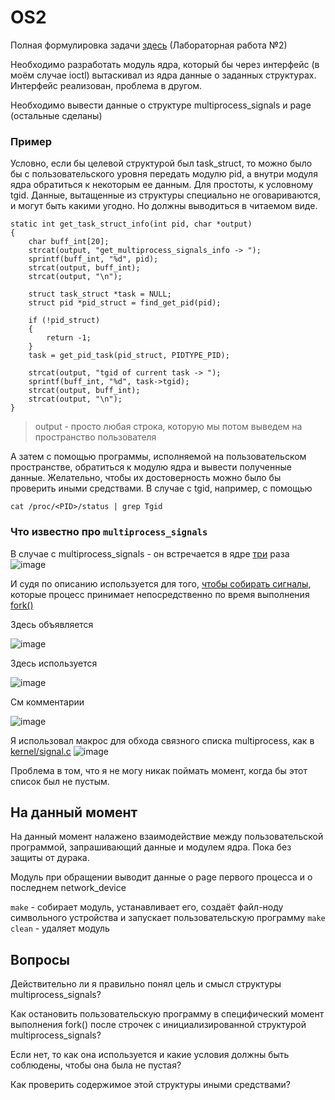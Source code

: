 # OS2


Полная формулировка задачи [здесь](https://se.ifmo.ru/os)
(Лабораторная работа №2)

Необходимо разработать модуль ядра, который бы через интерфейс (в моём случае ioctl) вытаскивал из ядра данные о заданных структурах.
Интерфейс реализован, проблема в другом.

Необходимо вывести данные о структуре multiprocess_signals и page (остальные сделаны)

### Пример

Условно, если бы целевой структурой был task_struct, то можно было бы с пользовательского уровня передать модулю pid,  а внутри модуля ядра обратиться к некоторым ее данным. Для простоты, к условному tgid. 
Данные, вытащенные из структуры специально не оговариваются, и могут быть какими угодно. Но должны выводиться в читаемом виде.

```
static int get_task_struct_info(int pid, char *output)
{
    char buff_int[20];
    strcat(output, "get_multiprocess_signals_info -> ");
    sprintf(buff_int, "%d", pid);
    strcat(output, buff_int);
    strcat(output, "\n");

    struct task_struct *task = NULL;
    struct pid *pid_struct = find_get_pid(pid);

    if (!pid_struct)
    {
        return -1;
    }
    task = get_pid_task(pid_struct, PIDTYPE_PID);

    strcat(output, "tgid of current task -> ");
    sprintf(buff_int, "%d", task->tgid);
    strcat(output, buff_int);
    strcat(output, "\n");
}
```

> output - просто любая строка, которую мы потом выведем на пространство пользователя

А затем с помощью программы, исполняемой на пользовательском пространстве, обратиться к модулю ядра и вывести полученные данные.
Желательно, чтобы их достоверность можно было бы проверить иными средствами. 
В случае с tgid, например, с помощью 

``cat /proc/<PID>/status | grep Tgid``

### Что известно про `multiprocess_signals`

В случае с multiprocess_signals - он встречается в ядре [три](https://github.com/torvalds/linux/search?q=multiprocess_signals) раза
![image](https://user-images.githubusercontent.com/87571811/200832786-e57cbc96-b571-49f9-9246-081d56b75a23.png)

И судя по описанию используется для того, [чтобы собирать сигналы](https://github.com/torvalds/linux/blob/493ffd6605b2d3d4dc7008ab927dba319f36671f/include/linux/sched/signal.h),
которые процесс принимает непосредственно по время выполнения [fork()](https://github.com/torvalds/linux/blob/1440f576022887004f719883acb094e7e0dd4944/kernel/fork.c)

Здесь объявляется

![image](https://user-images.githubusercontent.com/87571811/200835468-308c5786-1d8a-4503-bade-2ecb770debfd.png)

Здесь используется

![image](https://user-images.githubusercontent.com/87571811/200835721-eea9ba5d-266b-4d3f-aadd-6cb8d7ef5447.png)

См комментарии

![image](https://user-images.githubusercontent.com/87571811/200835787-62b2e949-8cb7-4896-be07-616879174a11.png)

Я использовал макрос для обхода связного списка multiprocess, как в [kernel/signal.c](https://github.com/torvalds/linux/blob/55be6084c8e0e0ada9278c2ab60b7a584378efda/kernel/signal.c)
![image](https://user-images.githubusercontent.com/87571811/200835872-3c7e21fc-f440-4b03-a321-f17c2eed8425.png)

Проблема в том, что я не могу никак поймать момент, когда бы этот список был не пустым.

## На данный момент

На данный момент налажено взаимодействие между пользовательской программой, запрашивающий данные и модулем ядра. Пока без защиты от дурака.

Модуль при обращении выводит данные о page первого процесса и о последнем network_device

`make` - собирает модуль, устанавливает его, создаёт файл-ноду символьного устройства и запускает пользовательскую программу
`make clean` - удаляет модуль

## Вопросы

Действительно ли я правильно понял цель и смысл структуры multiprocess_signals?

Как остановить пользовательскую программу в специфический момент выполнения fork() после строчек с инициализированной структурой multiprocess_signals?

Если нет, то как она используется и какие условия должны быть соблюдены, чтобы она была не пустая?

Как проверить содержимое этой структуры иными средствами?

